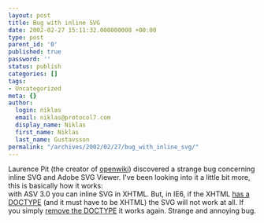 ```yaml
---
layout: post
title: Bug with inline SVG
date: 2002-02-27 15:11:32.000000000 +00:00
type: post
parent_id: '0'
published: true
password: ''
status: publish
categories: []
tags:
- Uncategorized
meta: {}
author:
  login: niklas
  email: niklas@protocol7.com
  display_name: Niklas
  first_name: Niklas
  last_name: Gustavsson
permalink: "/archives/2002/02/27/bug_with_inline_svg/"
---
```

Laurence Pit (the creator of [openwiki](http://www.openwiki.com)) discovered a strange bug concerning inline SVG and Adobe SVG Viewer. I've been looking into it a little bit more, this is basically how it works:  
with ASV 3.0 you can inline SVG in XHTML. But, in IE6, if the XHTML [has a DOCTYPE](svg/doctypeBug/with.html) (and it must have to be XHTML) the SVG will not work at all. If you simply [remove the DOCTYPE](svg/doctypeBug/without.html) it works again. Strange and annoying bug.

